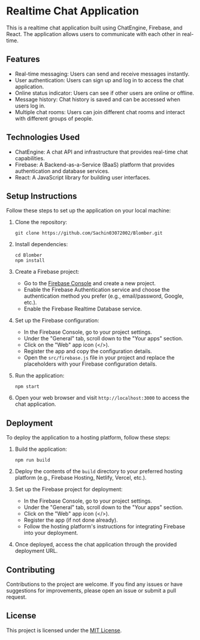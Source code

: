 # Realtime Chat Application

This is a realtime chat application built using ChatEngine, Firebase, and React. The application allows users to communicate with each other in real-time.

## Features

- Real-time messaging: Users can send and receive messages instantly.
- User authentication: Users can sign up and log in to access the chat application.
- Online status indicator: Users can see if other users are online or offline.
- Message history: Chat history is saved and can be accessed when users log in.
- Multiple chat rooms: Users can join different chat rooms and interact with different groups of people.

## Technologies Used

- ChatEngine: A chat API and infrastructure that provides real-time chat capabilities.
- Firebase: A Backend-as-a-Service (BaaS) platform that provides authentication and database services.
- React: A JavaScript library for building user interfaces.

## Setup Instructions

Follow these steps to set up the application on your local machine:

1. Clone the repository:

   ```
   git clone https://github.com/Sachin03072002/Blomber.git
   ```

2. Install dependencies:

   ```
   cd Blomber
   npm install
   ```

3. Create a Firebase project:

   - Go to the [Firebase Console](https://console.firebase.google.com/) and create a new project.
   - Enable the Firebase Authentication service and choose the authentication method you prefer (e.g., email/password, Google, etc.).
   - Enable the Firebase Realtime Database service.

4. Set up the Firebase configuration:

   - In the Firebase Console, go to your project settings.
   - Under the "General" tab, scroll down to the "Your apps" section.
   - Click on the "Web" app icon (</>).
   - Register the app and copy the configuration details.
   - Open the `src/firebase.js` file in your project and replace the placeholders with your Firebase configuration details.

5. Run the application:

   ```
   npm start
   ```

6. Open your web browser and visit `http://localhost:3000` to access the chat application.

## Deployment

To deploy the application to a hosting platform, follow these steps:

1. Build the application:

   ```
   npm run build
   ```

2. Deploy the contents of the `build` directory to your preferred hosting platform (e.g., Firebase Hosting, Netlify, Vercel, etc.).

3. Set up the Firebase project for deployment:

   - In the Firebase Console, go to your project settings.
   - Under the "General" tab, scroll down to the "Your apps" section.
   - Click on the "Web" app icon (</>).
   - Register the app (if not done already).
   - Follow the hosting platform's instructions for integrating Firebase into your deployment.

4. Once deployed, access the chat application through the provided deployment URL.

## Contributing

Contributions to the project are welcome. If you find any issues or have suggestions for improvements, please open an issue or submit a pull request.

## License

This project is licensed under the [MIT License](LICENSE).
